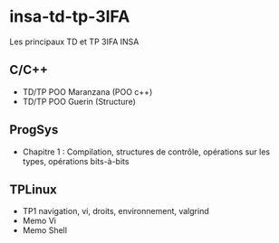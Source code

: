 # insa-td-tp-3IFA
Les principaux TD et TP 3IFA INSA

## C/C++

* TD/TP POO Maranzana (POO c++)
* TD/TP POO Guerin	(Structure)

## ProgSys

* Chapitre 1 : Compilation, structures de contrôle, opérations sur les types, opérations bits-à-bits

## TPLinux

* TP1 navigation, vi, droits, environnement, valgrind
* Memo Vi
* Memo Shell
